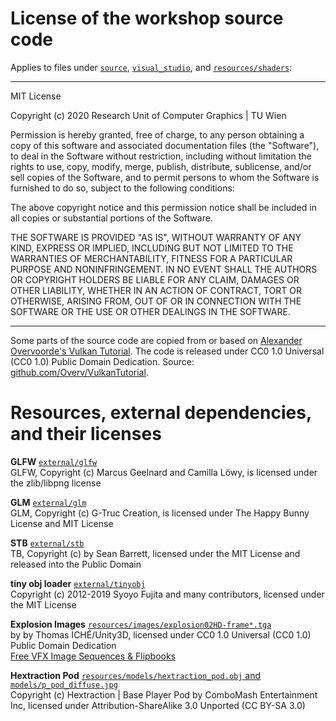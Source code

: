 # License of the workshop source code
Applies to files under [`source`](source), [`visual_studio`](visual_studio), and [`resources/shaders`](resources/shaders):

---

MIT License

Copyright (c) 2020 Research Unit of Computer Graphics | TU Wien

Permission is hereby granted, free of charge, to any person obtaining a copy
of this software and associated documentation files (the "Software"), to deal
in the Software without restriction, including without limitation the rights
to use, copy, modify, merge, publish, distribute, sublicense, and/or sell
copies of the Software, and to permit persons to whom the Software is
furnished to do so, subject to the following conditions:

The above copyright notice and this permission notice shall be included in all
copies or substantial portions of the Software.

THE SOFTWARE IS PROVIDED "AS IS", WITHOUT WARRANTY OF ANY KIND, EXPRESS OR
IMPLIED, INCLUDING BUT NOT LIMITED TO THE WARRANTIES OF MERCHANTABILITY,
FITNESS FOR A PARTICULAR PURPOSE AND NONINFRINGEMENT. IN NO EVENT SHALL THE
AUTHORS OR COPYRIGHT HOLDERS BE LIABLE FOR ANY CLAIM, DAMAGES OR OTHER
LIABILITY, WHETHER IN AN ACTION OF CONTRACT, TORT OR OTHERWISE, ARISING FROM,
OUT OF OR IN CONNECTION WITH THE SOFTWARE OR THE USE OR OTHER DEALINGS IN THE
SOFTWARE.

---

Some parts of the source code are copied from or based on [Alexander Overvoorde's Vulkan Tutorial](https://vulkan-tutorial.com). The code is released under CC0 1.0 Universal (CC0 1.0) Public Domain Dedication. Source: [github.com/Overv/VulkanTutorial](https://github.com/Overv/VulkanTutorial).

# Resources, external dependencies, and their licenses

**GLFW** [`external/glfw`](external/glfw)    
GLFW, Copyright (c) Marcus Geelnard and Camilla Löwy, is licensed under the zlib/libpng license    

**GLM** [`external/glm`](external/glm)    
GLM, Copyright (c) G-Truc Creation, is licensed under The Happy Bunny License and MIT License

**STB** [`external/stb`](external/stb)     
TB, Copyright (c) by Sean Barrett, licensed under the MIT License and released into the Public Domain

**tiny obj loader** [`external/tinyobj`](external/tinyobj)      
Copyright (c) 2012-2019 Syoyo Fujita and many contributors, licensed under the MIT License

**Explosion Images** [`resources/images/explosion02HD-frame*.tga`](resources/images)      
by by Thomas ICHÉ/Unity3D, licensed under CC0 1.0 Universal (CC0 1.0) Public Domain Dedication        
[Free VFX Image Sequences & Flipbooks](https://blogs.unity3d.com/pt/2016/11/28/free-vfx-image-sequences-flipbooks)

**Hextraction Pod** [`resources/models/hextraction_pod.obj` and `models/p_pod_diffuse.jpg`](resources/models)       
Copyright (c) Hextraction | Base Player Pod by ComboMash Entertainment Inc, licensed under Attribution-ShareAlike 3.0 Unported (CC BY-SA 3.0)
